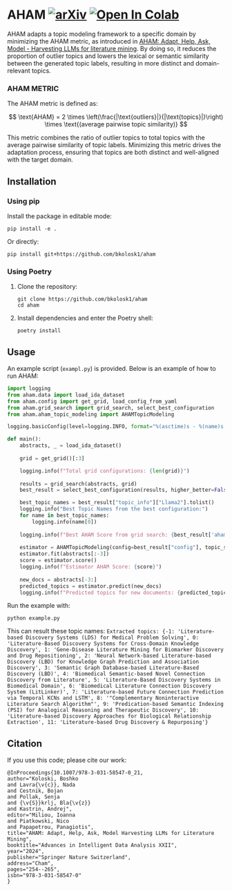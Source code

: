 # AHAM [![arXiv](https://img.shields.io/badge/arXiv-2312.15784-b31b1b.svg)](https://arxiv.org/abs/2312.15784) [![Open In Colab](https://colab.research.google.com/assets/colab-badge.svg)](https://colab.research.google.com/drive/1fkMqefRjq4P78XvaYNnRaZi_30SdXeCA?usp=sharing) 


AHAM adapts a topic modeling framework to a specific domain by minimizing the AHAM metric, as introduced in [AHAM: Adapt, Help, Ask, Model - Harvesting LLMs for literature mining](https://arxiv.org/pdf/2312.15784). By doing so, it reduces the proportion of outlier topics and lowers the lexical or semantic similarity between the generated topic labels, resulting in more distinct and domain-relevant topics.

### AHAM METRIC

The AHAM metric is defined as:

$$
\text{AHAM} = 2 \times \left(\frac{|\text{outliers}|}{|\text{topics}|}\right) \times \text{(average pairwise topic similarity)}
$$

This metric combines the ratio of outlier topics to total topics with the average pairwise similarity of topic labels. Minimizing this metric drives the adaptation process, ensuring that topics are both distinct and well-aligned with the target domain.

## Installation

### Using pip

Install the package in editable mode:
```
pip install -e .
```
Or directly:
```
pip install git+https://github.com/bkolosk1/aham
```

### Using Poetry

1. Clone the repository:
    ```
    git clone https://github.com/bkolosk1/aham
    cd aham
    ```
2. Install dependencies and enter the Poetry shell:
    ```
    poetry install
    ```

## Usage

An example script (`exampl.py`) is provided. Below is an example of how to run AHAM:

```python
import logging
from aham.data import load_ida_dataset
from aham.config import get_grid, load_config_from_yaml
from aham.grid_search import grid_search, select_best_configuration
from aham.aham_topic_modeling import AHAMTopicModeling

logging.basicConfig(level=logging.INFO, format="%(asctime)s - %(name)s - %(levelname)s - %(message)s")

def main():
    abstracts, _ = load_ida_dataset()
    
    grid = get_grid()[:3]

    logging.info(f"Total grid configurations: {len(grid)}")
    
    results = grid_search(abstracts, grid)
    best_result = select_best_configuration(results, higher_better=False)

    best_topic_names = best_result["topic_info"]["Llama2"].tolist()
    logging.info("Best Topic Names from the best configuration:")
    for name in best_topic_names:
        logging.info(name[0])
    
    logging.info(f"Best AHAM Score from grid search: {best_result['aham_score']}")
    
    estimator = AHAMTopicModeling(config=best_result["config"], topic_similarity_method="fuzzy")
    estimator.fit(abstracts[:-3])
    score = estimator.score()
    logging.info(f"Estimator AHAM Score: {score}")
    
    new_docs = abstracts[-3:]
    predicted_topics = estimator.predict(new_docs)
    logging.info(f"Predicted topics for new documents: {predicted_topics}")

```
Run the example with:
```
python example.py
```

This can result these topic names:
``
Extracted topics: {-1: 'Literature-based Discovery Systems (LDS) for Medical Problem Solving', 0: 'Literature-Based Discovery Systems for Cross-Domain Knowledge Discovery', 1: 'Gene-Disease Literature Mining for Biomarker Discovery and Drug Repositioning', 2: 'Neural Network-based Literature-based Discovery (LBD) for Knowledge Graph Prediction and Association Discovery', 3: 'Semantic Graph Database-based Literature-Based Discovery (LBD)', 4: 'Biomedical Semantic-based Novel Connection Discovery from Literature', 5: 'Literature-Based Discovery Systems in Biomedical Domain', 6: 'Biomedical Literature Connection Discovery System (LitLinker)', 7: 'Literature-based Future Connection Prediction via Temporal KCNs and LSTM', 8: '"Complementary Noninteractive Literature Search Algorithm"', 9: 'Predication-based Semantic Indexing (PSI) for Analogical Reasoning and Therapeutic Discovery', 10: 'Literature-based Discovery Approaches for Biological Relationship Extraction', 11: 'Literature-based Drug Discovery & Repurposing'}
``



## Citation 

If you use this code; please cite our work:
```
@InProceedings{10.1007/978-3-031-58547-0_21,
author="Koloski, Boshko
and Lavra{\v{c}}, Nada
and Cestnik, Bojan
and Pollak, Senja
and {\v{S}}krlj, Bla{\v{z}}
and Kastrin, Andrej",
editor="Miliou, Ioanna
and Piatkowski, Nico
and Papapetrou, Panagiotis",
title="AHAM: Adapt, Help, Ask, Model Harvesting LLMs for Literature Mining",
booktitle="Advances in Intelligent Data Analysis XXII",
year="2024",
publisher="Springer Nature Switzerland",
address="Cham",
pages="254--265",
isbn="978-3-031-58547-0"
}
```
